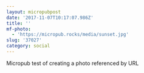 ```yaml
---
layout: micropubpost
date: '2017-11-07T10:17:07.986Z'
title: ''
mf-photo:
  - 'https://micropub.rocks/media/sunset.jpg'
slug: '37027'
category: social
---
```

Micropub test of creating a photo referenced by URL
